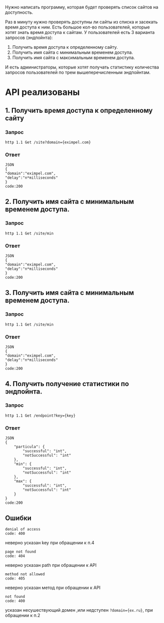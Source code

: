 Нужно написать программу, которая будет проверять список сайтов на доступность.

Раз в минуту нужно проверять доступны ли сайты из списка и засекать время доступа к ним.
Есть большое кол-во пользователей, которые хотят знать время доступа к сайтам.
У пользователей есть 3 варианта запросов (эндпойнта):
1. Получить время доступа к определенному сайту.
2. Получить имя сайта с минимальным временем доступа.
3. Получить имя сайта с максимальным временем доступа.

И есть администраторы, которые хотят получать статистику количества запросов пользователей по трем вышеперечисленным эндпойнтам.

# API реализованы 
## 1. Получить время доступа к определенному сайту
###  Запрос 
```
http 1.1 Get /site?domain={eximpel.com}
```
### Ответ
```
JSON
{
"domain":"eximpel.com",
"delay":"n*milliseconds"
}
code:200
```
## 2. Получить имя сайта с минимальным временем доступа.
###  Запрос 
```
http 1.1 Get /site/min
```
### Ответ
```
JSON
{
"domain":"eximpel.com",
"delay":"n*milliseconds"
}
code:200
```
##  3. Получить имя сайта с минимальным временем доступа.
###  Запрос 
```
http 1.1 Get /site/min
```
### Ответ
```
JSON
{
"domain":"eximpel.com",
"delay":"n*milliseconds"
}
code:200
```

##  4. Получить получение статистики по эндпойнта.
###  Запрос 
```
http 1.1 Get /endpoint?key={key}
```
### Ответ
```
JSON
{
    "particula": {
        "successful": "int",
        "notSuccessful": "int"
    },
    "min": {
        "successful": "int",
        "notSuccessful": "int"
    },
    "max": {
        "successful": "int",
        "notSuccessful": "int"
    }
}
code:200
```

## Ошибки 
```
denial of access
code: 400
```
неверно усказан key при обращении к п.4

```
page not found
code: 404
```
неверно усказан path при обращении к API
```
method not allowed
code: 405
```
неверно усказан метод при обращении к API
```
not found
code: 400
```
усказан несушествующий домен ,или недступен `?domain={ex.ru}`, при обращении к п.2